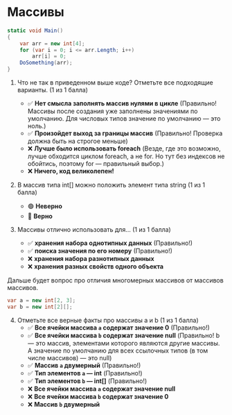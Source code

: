 # Массивы

```cs
static void Main()
{
	var arr = new int[4];
	for (var i = 0; i <= arr.Length; i++)
		arr[i] = 0;
	DoSomething(arr);
}
```

1. Что не так в приведенном выше коде? Отметьте все подходящие варианты. (1 из 1 балла)
   * ✅ **Нет смысла заполнять массив нулями в цикле** (Правильно! Массивы после создания уже заполнены значениями по умолчанию. Для числовых типов значение по умолчанию — это ноль.)
   * ✅ **Произойдет выход за границы массив** (Правильно! Проверка должна быть на строгое меньше)
   * ❌ **Лучше было использовать foreach** (Везде, где это возможно, лучше обходится циклом foreach, а не for. Но тут без индексов не обойтись, поэтому for — правильный выбор.)
   * ❌ **Ничего, код великолепен!**


2. В массив типа int[] можно положить элемент типа string (1 из 1 балла)
   * 🟢 **Неверно**
   * 🔴 **Верно**


3. Массивы отлично использовать для... (1 из 1 балла)
   * ✅ **хранения набора однотипных данных** (Правильно!)
   * ✅ **поиска значения по его номеру** (Правильно!)
   * ❌ **хранения набора разнотипных данных**
   * ❌ **хранения разных свойств одного объекта**

Дальше будет вопрос про отличия многомерных массивов от массивов массивов.

```cs
var a = new int[2, 3];
var b = new int[2][];
```

4. Отметьте все верные факты про массивы a и b (1 из 1 балла)
   * ✅ **Все ячейки массива `a` содержат значение 0** (Правильно!)
   * ✅ **Все ячейки массива `b` содержат значение null** (Правильно! b — это массив, элементами которого являются другие массивы. А значение по умолчанию для всех ссылочных типов (в том числе массивов) — это null)
   * ✅ **Массив `a` двумерный** (Правильно!)
   * ✅ **Тип элементов `a` — int** (Правильно!)
   * ✅ **Тип элементов `b` — int[]** (Правильно!)
   * ❌ **Все ячейки массива `a` содержат значение null**
   * ❌ **Все ячейки массива `b` содержат значение 0**
   * ❌ **Массив `b` двумерный**
